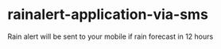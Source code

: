 # rainalert-application-via-sms
Rain alert will be sent to your mobile if rain forecast in 12 hours
